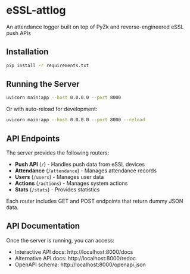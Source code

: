 # eSSL-attlog
An attendance logger built on top of PyZk and reverse-engineered eSSL push APIs

## Installation

```bash
pip install -r requirements.txt
```

## Running the Server

```bash
uvicorn main:app --host 0.0.0.0 --port 8000
```

Or with auto-reload for development:

```bash
uvicorn main:app --host 0.0.0.0 --port 8000 --reload
```

## API Endpoints

The server provides the following routers:

- **Push API** (`/`) - Handles push data from eSSL devices
- **Attendance** (`/attendance`) - Manages attendance records
- **Users** (`/users`) - Manages user data
- **Actions** (`/actions`) - Manages system actions
- **Stats** (`/stats`) - Provides statistics

Each router includes GET and POST endpoints that return dummy JSON data.

## API Documentation

Once the server is running, you can access:
- Interactive API docs: http://localhost:8000/docs
- Alternative API docs: http://localhost:8000/redoc
- OpenAPI schema: http://localhost:8000/openapi.json
